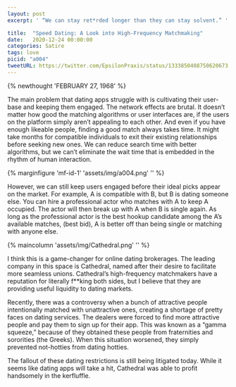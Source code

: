 ```yaml
---
layout: post
excerpt: ' “We can stay ret*rded longer than they can stay solvent.” '

title:  "Speed Dating: A Look into High-Frequency Matchmaking"
date:   2020-12-24 00:00:00
categories: Satire
tags: love
picid: "a004"
tweetURL: https://twitter.com/EpsilonPraxis/status/1333850408750620673
---
```






{% newthought 'FEBRUARY 27, 1968' %}



The main problem that dating apps struggle with is cultivating their user-base and keeping them engaged. The network effects are brutal. It doesn’t matter how good the matching algorithms or user interfaces are, if the users on the platform simply aren’t appealing to each other. And even if you have enough likeable people, finding a good match always takes time. It might take months for compatible individuals to exit their existing relationships before seeking new ones. We can reduce search time with better algorithms, but we can’t eliminate the wait time that is embedded in the rhythm of human interaction.

{% marginfigure  'mf-id-1' 'assets/img/a004.png'  '' %} 

However, we can still keep users engaged before their ideal picks appear on the market. For example, A is compatible with B, but B is dating someone else. You can hire a professional actor who matches with A to keep A occupied. The actor will then break up with A when B is single again. As long as the professional actor is the best hookup candidate among the A’s available matches, (best bid), A is better off than being single or matching with anyone else. 

{% maincolumn 'assets/img/Cathedral.png'  '' %} 



I think this is a game-changer for online dating brokerages. The leading company in this space is Cathedral, named after their desire to facilitate more seamless unions. Cathedral’s high-frequency matchmakers have a reputation for literally f**king both sides, but I believe that they are providing useful liquidity to dating markets.

Recently, there was a controversy when a bunch of attractive people intentionally matched with unattractive ones, creating a shortage of pretty faces on dating services. The dealers were forced to find more attractive people and pay them to sign up for their app. This was known as a “gamma squeeze,” because of they obtained these people from fraternities and sororities (the Greeks). When this situation worsened, they simply prevented not-hotties from dating hotties.

The fallout of these dating restrictions is still being litigated today. While it seems like dating apps will take a hit, Cathedral was able to profit handsomely in the kerfluffle.

